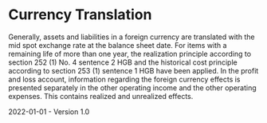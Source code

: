 # Currency Translation

Generally, assets and liabilities in a foreign currency are translated with the mid spot exchange rate at the balance sheet date. For items with a remaining life of more than one year, the realization principle
according to section 252 (1) No. 4 sentence 2 HGB and the historical cost principle according to section 253 (1) sentence 1 HGB have been applied. In the profit and loss account, information regarding the foreign currency effects is presented separately in the other operating income and the other operating expenses. This contains realized and unrealized effects.

2022-01-01 - Version 1.0
